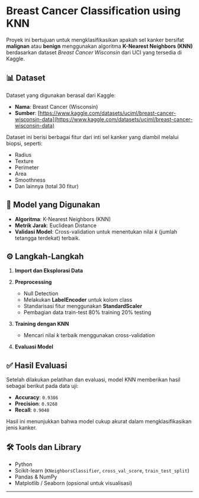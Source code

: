 ﻿# Breast Cancer Classification using KNN

Proyek ini bertujuan untuk mengklasifikasikan apakah sel kanker bersifat **malignan** atau **benign** menggunakan algoritma **K-Nearest Neighbors (KNN)** berdasarkan dataset *Breast Cancer Wisconsin* dari UCI yang tersedia di Kaggle.

## 📊 Dataset

Dataset yang digunakan berasal dari Kaggle:

* **Nama**: Breast Cancer (Wisconsin)
* **Sumber**: [https://www.kaggle.com/datasets/uciml/breast-cancer-wisconsin-data](https://www.kaggle.com/datasets/uciml/breast-cancer-wisconsin-data)

Dataset ini berisi berbagai fitur dari inti sel kanker yang diambil melalui biopsi, seperti:

* Radius
* Texture
* Perimeter
* Area
* Smoothness
* Dan lainnya (total 30 fitur)

## 🧠 Model yang Digunakan

* **Algoritma**: K-Nearest Neighbors (KNN)
* **Metrik Jarak**: Euclidean Distance
* **Validasi Model**: Cross-validation untuk menentukan nilai *k* (jumlah tetangga terdekat) terbaik.

## ⚙️ Langkah-Langkah

1. **Import dan Eksplorasi Data**
2. **Preprocessing**

   * Null Detection
   * Melakukan **LabelEncoder** untuk kolom class
   * Standarisasi fitur menggunakan **StandardScaler**
   * Pembagian data train-test 80% training 20% testing
3. **Training dengan KNN**

   * Mencari nilai *k* terbaik menggunakan cross-validation
4. **Evaluasi Model**

## ✅ Hasil Evaluasi

Setelah dilakukan pelatihan dan evaluasi, model KNN memberikan hasil sebagai berikut pada data uji:

* **Accuracy**: `0.9386`
* **Precision**: `0.9268`
* **Recall**: `0.9048`

Hasil ini menunjukkan bahwa model cukup akurat dalam mengklasifikasikan jenis kanker.

## 🛠 Tools dan Library

* Python
* Scikit-learn (`KNeighborsClassifier`, `cross_val_score`, `train_test_split`)
* Pandas & NumPy
* Matplotlib / Seaborn (opsional untuk visualisasi)

---
